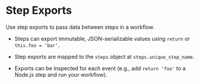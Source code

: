 # Step Exports

Use step exports to pass data between steps in a workflow.

- Steps can export immutable, JSON-serializable values using `return` or `this.foo = 'bar'`.

- Step exports are mapped to the `steps` object at `steps.unique_step_name`.

- Exports can be inspected for each event (e.g., add `return 'foo'` to a Node.js step and run your workflow).

<Footer />

